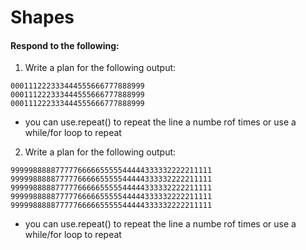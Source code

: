 # Shapes
#### Respond to the following:

1. Write a plan for the following output:
```
000111222333444555666777888999
000111222333444555666777888999
000111222333444555666777888999
```
  * you can use.repeat() to repeat the line a numbe rof times or use a while/for loop to repeat


2. Write a plan for the following output:
```
999998888877777666665555544444333332222211111
999998888877777666665555544444333332222211111
999998888877777666665555544444333332222211111
999998888877777666665555544444333332222211111
999998888877777666665555544444333332222211111
```
  * you can use.repeat() to repeat the line a numbe rof times or use a while/for loop to repeat

